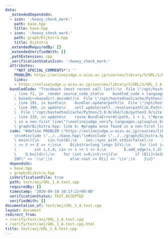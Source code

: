 ```yaml
---
data:
  _extendedDependsOn:
  - icon: ':heavy_check_mark:'
    path: base.hpp
    title: base.hpp
  - icon: ':heavy_check_mark:'
    path: graph/Dijkstra.hpp
    title: Dijkstra
  _extendedRequiredBy: []
  _extendedVerifiedWith: []
  _pathExtension: cpp
  _verificationStatusIcon: ':heavy_check_mark:'
  attributes:
    '*NOT_SPECIAL_COMMENTS*': ''
    PROBLEM: https://onlinejudge.u-aizu.ac.jp/courses/library/5/GRL/1/GRL_1_A
    links:
    - https://onlinejudge.u-aizu.ac.jp/courses/library/5/GRL/1/GRL_1_A
  bundledCode: "Traceback (most recent call last):\n  File \"/opt/hostedtoolcache/Python/3.9.0/x64/lib/python3.9/site-packages/onlinejudge_verify/documentation/build.py\"\
    , line 71, in _render_source_code_stat\n    bundled_code = language.bundle(stat.path,\
    \ basedir=basedir).decode()\n  File \"/opt/hostedtoolcache/Python/3.9.0/x64/lib/python3.9/site-packages/onlinejudge_verify/languages/cplusplus.py\"\
    , line 191, in bundle\n    bundler.update(path)\n  File \"/opt/hostedtoolcache/Python/3.9.0/x64/lib/python3.9/site-packages/onlinejudge_verify/languages/cplusplus_bundle.py\"\
    , line 399, in update\n    self.update(self._resolve(pathlib.Path(included), included_from=path))\n\
    \  File \"/opt/hostedtoolcache/Python/3.9.0/x64/lib/python3.9/site-packages/onlinejudge_verify/languages/cplusplus_bundle.py\"\
    , line 310, in update\n    raise BundleErrorAt(path, i + 1, \"#pragma once found\
    \ in a non-first line\")\nonlinejudge_verify.languages.cplusplus_bundle.BundleErrorAt:\
    \ graph/Dijkstra.hpp: line 6: #pragma once found in a non-first line\n"
  code: "#define PROBLEM \"https://onlinejudge.u-aizu.ac.jp/courses/library/5/GRL/1/GRL_1_A\"\
    \n\n#include \"../../base.hpp\"\n#include \"../../graph/Dijkstra.hpp\"\n\nint\
    \ main(){\n    cin.tie(0);\n    ios::sync_with_stdio(false);\n    int V,E,r; cin\
    \ >> V >> E >> r;\n\n    Dijkstra<long long> D(V);\n    for (int i=0;i<E;++i){\n\
    \        int s,t,d; cin >> s >> t >> d;\n        D.add_edge(s,t,d);\n    }\n\n\
    \    D.build(r);\n    for (int i=0;i<V;++i){\n        if (D[i]>1e18) cout << \"\
    INF\" << '\\n';\n        else cout << D[i] << '\\n';\n    }\n}"
  dependsOn:
  - base.hpp
  - graph/Dijkstra.hpp
  isVerificationFile: true
  path: test/aoj/GRL_1_A.test.cpp
  requiredBy: []
  timestamp: '2020-09-10 10:17:21+09:00'
  verificationStatus: TEST_ACCEPTED
  verifiedWith: []
documentation_of: test/aoj/GRL_1_A.test.cpp
layout: document
redirect_from:
- /verify/test/aoj/GRL_1_A.test.cpp
- /verify/test/aoj/GRL_1_A.test.cpp.html
title: test/aoj/GRL_1_A.test.cpp
---
```

